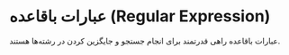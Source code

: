 # عبارات باقاعده (Regular Expression)

عبارات باقاعده راهی قدرتمند برای انجام جستجو و جایگزین کردن در رشته‌ها هستند.